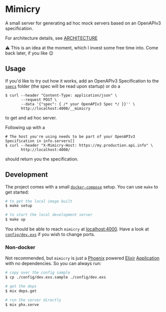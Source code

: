 # Mimicry

A small server for generating ad hoc mock servers based on an OpenAPIv3 specification.

For architecture details, see [ARCHITECTURE](./ARCHITECTURE.md)

:warning: This is an idea at the moment, which I invest some free time into. Come back later, if you like :wink:

## Usage

If you'd like to try out how it works, add an OpenAPIv3 Specification to the [`specs`](./specs) folder (the spec will be read upon startup) or do a

```
$ curl --header "Content-Type: application/json" \ 
       --request POST \
       --data '{"spec": { /* your OpenAPIv3 Spec */ }}'' \
       http://localhost:4000/__mimicry
```

to get and ad hoc server.

Following up with a 

```
# The host you're using needs to be part of your OpenAPIv3 Specification in info.servers[]
$ curl --header "X-Mimicry-Host: https://my.production.api.info" \
       http://localhost:4000/
```

should return you the specification.

## Development

The project comes with a small [`docker-compose`](https://docs.docker.com/compose/) setup. You can use `make` to get started:

```bash
# to get the local image built
$ make setup

# to start the local development server
$ make up
``` 

You should be able to reach `mimicry` at [localhost:4000](http://localhost:4000). Have a look at [`config/dev.exs`]('./config/dev.exs') if you wish to change ports.

### Non-docker

Not recommended, but `mimicry` is just a [Phoenix](https://phoenixframework.org/) powered [Elixir](https://elixir-lang.org) [Application](https://erlang.org/doc/design_principles/applications.html) with no dependencies. So you can always run:

```bash
# copy over the config sample
$ cp ./config/dev.exs.sample ./config/dev.exs

# get the deps
$ mix deps.get

# run the server directly
$ mix phx.serve
```


